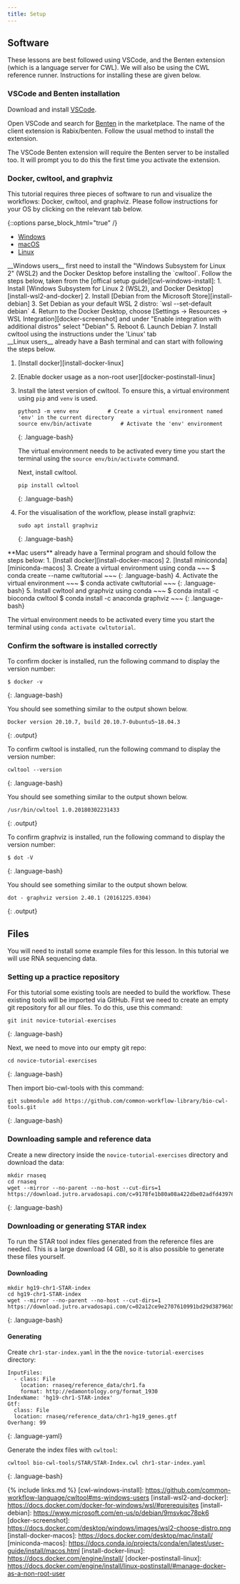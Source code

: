 ```yaml
---
title: Setup
---
```


## Software

These lessons are best followed using VSCode, and the Benten extension (which is a language server for CWL). We will also be using the CWL reference runner. Instructions for installing these are given below.

### VSCode and Benten installation

Download and install [VSCode](https://code.visualstudio.com/).

Open VSCode and search for [Benten](https://marketplace.visualstudio.com/items?itemName=sbg-rabix.benten-cwl) in the marketplace. The name of the client extension is Rabix/benten. Follow the usual method to install the extension.

The VSCode Benten extension will require the Benten server to be installed too. It will prompt you to do this the first time you activate the extension.

### Docker, cwltool, and graphviz
This tutorial requires three pieces of software to run and visualize the workflows: Docker, cwltool, and graphviz.
Please follow instructions for your OS by clicking on the relevant tab below.

{::options parse_block_html="true" /}
<div>
<ul class="nav nav-tabs nav-justified" role="tablist">
<li role="presentation" class="active"><a data-os="windows" href="#windows" aria-controls="Windows"
role="tab" data-toggle="tab">Windows</a></li>
<li role="presentation"><a data-os="macos" href="#macos" aria-controls="macOS" role="tab"
data-toggle="tab">macOS</a></li>
<li role="presentation"><a data-os="linux" href="#linux" aria-controls="Linux" role="tab"
data-toggle="tab">Linux</a></li>
</ul>

<div class="tab-content">
<article role="tabpanel" class="tab-pane active" id="windows">
__Windows users__ first need to install the "Windows Subsystem for Linux 2" (WSL2) and the Docker Desktop before installing the `cwltool`.
Follow the steps below, taken from the [offical setup guide][cwl-windows-install]:
1. Install [Windows Subsystem for Linux 2 (WSL2), and Docker Desktop][install-wsl2-and-docker]
2. Install [Debian from the Microsoft Store][install-debian]
3. Set Debian as your default WSL 2 distro: `wsl --set-default debian`
4. Return to the Docker Desktop, choose [Settings → Resources → WSL Integration][docker-screenshot] and under "Enable integration with additional distros" select "Debian"
5. Reboot
6. Launch Debian
7. Install cwltool using the instructions under the 'Linux' tab
</article>

<article role="tabpanel" class="tab-pane" id="linux">
__Linux users__ already have a Bash terminal and can start with following the steps below.

1. [Install docker][install-docker-linux]
2. [Enable docker usage as a non-root user][docker-postinstall-linux]
3. Install the latest version of cwltool. To ensure this, a virtual environment using `pip` and `venv` is used.
    ~~~
    python3 -m venv env			# Create a virtual environment named 'env' in the current directory
    source env/bin/activate			# Activate the 'env' environment
    ~~~
    {: .language-bash}

    The virtual environment needs to be activated every time you start the terminal using the `source env/bin/activate` command.

    Next, install cwltool.

    ~~~
    pip install cwltool
    ~~~
    {: .language-bash}

4.  For the visualisation of the workflow, please install graphviz:
    ~~~
    sudo apt install graphviz
    ~~~
    {: .language-bash}

</article>

<article role="tabpanel" class="tab-pane" id="macos">
**Mac users** already have a Terminal program and should follow the steps below:
1. [Install docker][install-docker-macos]
2. [Install miniconda][miniconda-macos]
3. Create a virtual environment using conda
    ~~~
    $ conda create --name cwltutorial
    ~~~
    {: .language-bash}
4. Activate the virtual environment
    ~~~
    $ conda activate cwltutorial
    ~~~
    {: .language-bash}
5. Install cwltool and graphviz using conda
    ~~~
    $ conda install -c bioconda cwltool
    $ conda install -c anaconda graphviz
    ~~~
    {: .language-bash}

The virtual environment needs to be activated every time you start the terminal using `conda activate cwltutorial`.
</article>
</div>
</div>

### Confirm the software is installed correctly
To confirm docker is installed, run the following command to display the version number:
~~~
$ docker -v
~~~
{: .language-bash}

You should see something similar to the output shown below.
~~~
Docker version 20.10.7, build 20.10.7-0ubuntu5~18.04.3
~~~
{: .output}

To confirm cwltool is installed, run the following command to display the version number:
~~~
cwltool --version
~~~
{: .language-bash}

You should see something similar to the output shown below.
~~~
/usr/bin/cwltool 1.0.20180302231433
~~~
{: .output}

To confirm graphviz is installed, run the following command to display the version number:
~~~
$ dot -V
~~~
{: .language-bash}

You should see something similar to the output shown below.
~~~
dot - graphviz version 2.40.1 (20161225.0304)
~~~
{: .output}


## Files

You will need to install some example files for this lesson. In this tutorial we will use RNA sequencing data.

### Setting up a practice repository
For this tutorial some existing tools are needed to build the workflow. These existing tools will be imported via GitHub.
First we need to create an empty git repository for all our files. To do this, use this command:
~~~
git init novice-tutorial-exercises
~~~
{: .language-bash}

Next, we need to move into our empty git repo:

~~~
cd novice-tutorial-exercises
~~~
{: .language-bash}

Then import bio-cwl-tools with this command:
~~~
git submodule add https://github.com/common-workflow-library/bio-cwl-tools.git
~~~
{: .language-bash}

### Downloading sample and reference data
Create a new directory inside the `novice-tutorial-exercises` directory and download the data:
~~~
mkdir rnaseq
cd rnaseq
wget --mirror --no-parent --no-host --cut-dirs=1 https://download.jutro.arvadosapi.com/c=9178fe1b80a08a422dbe02adfd439764+925/
~~~
{: .language-bash}

### Downloading or generating STAR index
To run the STAR tool index files generated from the reference files are needed.
This is a large download (4 GB), so it is also possible to generate these files yourself.

#### Downloading
~~~
mkdir hg19-chr1-STAR-index
cd hg19-chr1-STAR-index
wget --mirror --no-parent --no-host --cut-dirs=1 https://download.jutro.arvadosapi.com/c=02a12ce9e2707610991bd29d38796b57+2912/
~~~
{: .language-bash}

#### Generating
Create `chr1-star-index.yaml` in the the `novice-tutorial-exercises` directory:
~~~
InputFiles:
  - class: File
    location: rnaseq/reference_data/chr1.fa
    format: http://edamontology.org/format_1930
IndexName: 'hg19-chr1-STAR-index'
Gtf:
  class: File
  location: rnaseq/reference_data/chr1-hg19_genes.gtf
Overhang: 99
~~~
{: .language-yaml}

Generate the index files with `cwltool`:
~~~
cwltool bio-cwl-tools/STAR/STAR-Index.cwl chr1-star-index.yaml
~~~
{: .language-bash}

{% include links.md %}
[cwl-windows-install]: https://github.com/common-workflow-language/cwltool#ms-windows-users
[install-wsl2-and-docker]: https://docs.docker.com/docker-for-windows/wsl/#prerequisites
[install-debian]: https://www.microsoft.com/en-us/p/debian/9msvkqc78pk6
[docker-screenshot]: https://docs.docker.com/desktop/windows/images/wsl2-choose-distro.png
[install-docker-macos]: https://docs.docker.com/desktop/mac/install/
[miniconda-macos]: https://docs.conda.io/projects/conda/en/latest/user-guide/install/macos.html
[install-docker-linux]: https://docs.docker.com/engine/install/
[docker-postinstall-linux]: https://docs.docker.com/engine/install/linux-postinstall/#manage-docker-as-a-non-root-user
